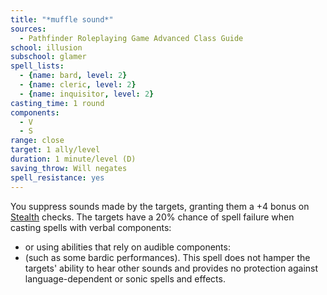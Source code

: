 ```yaml
---
title: "*muffle sound*"
sources:
  - Pathfinder Roleplaying Game Advanced Class Guide
school: illusion
subschool: glamer
spell_lists:
  - {name: bard, level: 2}
  - {name: cleric, level: 2}
  - {name: inquisitor, level: 2}
casting_time: 1 round
components:
  - V
  - S
range: close
target: 1 ally/level
duration: 1 minute/level (D)
saving_throw: Will negates
spell_resistance: yes
---
```


You suppress sounds made by the targets, granting them a +4 bonus on [Stealth](/skills/stealth/) checks. The targets have a 20% chance of spell failure when casting spells with verbal
components:
  - or using abilities that rely on audible
components:
  - (such
as some bardic performances). This spell does not hamper the targets' ability to hear other sounds and provides no protection against language-dependent or sonic spells and effects.

